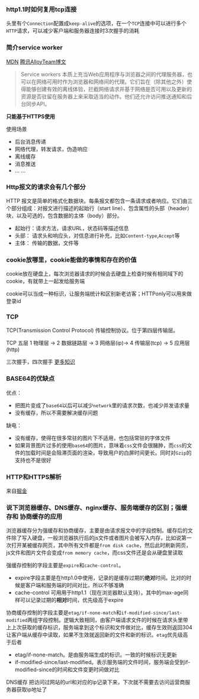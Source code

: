 
### http1.1时如何复用tcp连接

头里有个`Connection`配置成`keep-alive`的选项，在一个`TCP`连接中可以进行多个`HTTP`请求，可以减少客户端和服务器连接时3次握手的消耗


### 简介service worker

[MDN](https://developer.mozilla.org/zh-CN/docs/Web/API/Service_Worker_API)
[腾讯AlloyTeam博文](http://www.alloyteam.com/2016/01/9274/)

> Service workers 本质上充当Web应用程序与浏览器之间的代理服务器，也可以在网络可用时作为浏览器和网络间的代理。它们旨在（除其他之外）使得能够创建有效的离线体验，拦截网络请求并基于网络是否可用以及更新的资源是否驻留在服务器上来采取适当的动作。他们还允许访问推送通知和后台同步API。

**只能基于HTTPS使用**

使用场景
* 后台消息传递
* 网络代理，转发请求，伪造响应
* 离线缓存
* 消息推送
* … …


### Http报文的请求会有几个部分

HTTP 报文是简单的格式化数据块。每条报文都包含一条请求或者响应。它们由三个部分组成：对报文进行描述的起始行（start line）、包含属性的头部（header）块，以及可选的，包含数据的主体（body）部分。

* 起始行：请求方法，请求URL，状态码等描述信息
* 头部： 请求头和响应头，对信息进行补充，比如`Content-type`,`Accept`等
* 主体： 传输的数据，文件等


### cookie放哪里，cookie能做的事情和存在的价值

cookie放在硬盘上，每次浏览器请求的时候会去硬盘上检查时候有相同域下的cookie，有就带上一起发给服务端

cookie可以当成一种标识，让服务端统计和区别新老访客；HTTPonly可以用来做登录id


### TCP

TCP(Transmission Control Protocol) 传输控制协议。位于第四层传输层。

TCP 五层 1 物理层 -> 2 数据链路层 -> 3 网络层(ip)-> 4 传输层(tcp) -> 5 应用层(http)

三次握手，四次握手 [更多知识](https://yuchengkai.cn/docs/zh/cs/#tcp)


### BASE64的优缺点

优点：
* 把图片变成了`base64`以后可以减少`network`里的请求次数，也减少并发请求量
* 没有缓存，所以不需要解决缓存问题

缺电：
* 没有缓存，使得在很多常驻的图片下不适用，也包括常驻的字体文件
* 如果背景图片过多的使用`base64`的图片，意味着`css`文件会很臃肿，而`css`的文件的加载时间是会阻滞页面的渲染，导致用户的白屏时间更长。同时对`Gzip`的支持也不是很好


### HTTP和HTTPS解析

来自[掘金](https://juejin.im/post/5c1913a46fb9a049db73119a)


### 说下浏览器缓存、DNS缓存、nginx缓存、服务端缓存的区别；强缓存和 协商缓存的应⽤
浏览器缓存分为强缓存和协商缓存，主要是由请求报文中的字段控制。缓存后的文件除了写入硬盘，一般浏览器执行后的js文件或者图片会被写入内存，比如说第一次打开某被缓存网页，其中所有文件都是`from disk cache`，然后此时刷新网页，js文件和图片文件会变成`from memory cache`，而css文件还是会从硬盘里读取

强缓存控制的字段主要是`expire`和`cache-control`。
* expire字段主要是在http1.0中使用，记录的是缓存过期的**绝对**时间。比对的时候是客户端和服务端的时间对比，所以不够准确
* cache-control 可用用于http1.1（现在浏览器默认支持）。其中的max-age同样可以记录过期的**相对**时间，优先级高于expire

协商缓存控制的字段主要是`etag/if-none-match`和`if-modified-since/last-modified`两组字段控制。逻辑大致相同，由客户端请求文件的时候在请求头里带上上次获取的缓存标识，服务端拿到这个标识和文件做对比，缓存生效则返回304让客户端从缓存中读取，如果不生效就返回新的文件和新的标识。`etag`优先级高于后者
* etag/if-none-match。是由服务端生成的标识。一致的时候标识无更新
* if-modified-since/last-modified。表示服务端的文件时间，服务端会受到if-modified-since的时间和文件变更时间做对比

DNS缓存
把访问过网站的url和对应的ip记录下来，下次就不需要去访问运营商服务器获取ip地址了